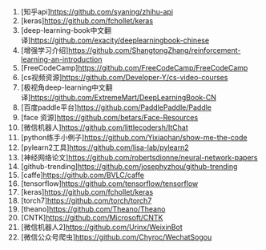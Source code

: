 1.  [知乎api]<https://github.com/syaning/zhihu-api>
2.  [keras]<https://github.com/fchollet/keras>
3.  [deep-learning-book中文翻译]<https://github.com/exacity/deeplearningbook-chinese>
4.  [增强学习介绍]<https://github.com/ShangtongZhang/reinforcement-learning-an-introduction>
5.  [FreeCodeCamp]<https://github.com/FreeCodeCamp/FreeCodeCamp>
6.  [cs视频资源]<https://github.com/Developer-Y/cs-video-courses>
7.  [极视角deep-learning中文翻译]<https://github.com/ExtremeMart/DeepLearningBook-CN>
8.  [百度paddle平台]<https://github.com/PaddlePaddle/Paddle>
9.  [face 资源]<https://github.com/betars/Face-Resources>
10. [微信机器人]<https://github.com/littlecodersh/ItChat>
11. [python练手小例子]<https://github.com/Yixiaohan/show-me-the-code>
12. [pylearn2工具]<https://github.com/lisa-lab/pylearn2>
13. [神经网络论文]<https://github.com/robertsdionne/neural-network-papers>
14. [github-trending]<https://github.com/josephyzhou/github-trending>
15. [caffe]<https://github.com/BVLC/caffe>
16. [tensorflow]<https://github.com/tensorflow/tensorflow>
17. [keras]<https://github.com/fchollet/keras>
18. [torch7]<https://github.com/torch/torch7>
19. [theano]<https://github.com/Theano/Theano>
20. [CNTK]<https://github.com/Microsoft/CNTK>
21. [微信机器人2]<https://github.com/Urinx/WeixinBot>
22. [微信公众号爬虫]<https://github.com/Chyroc/WechatSogou>
